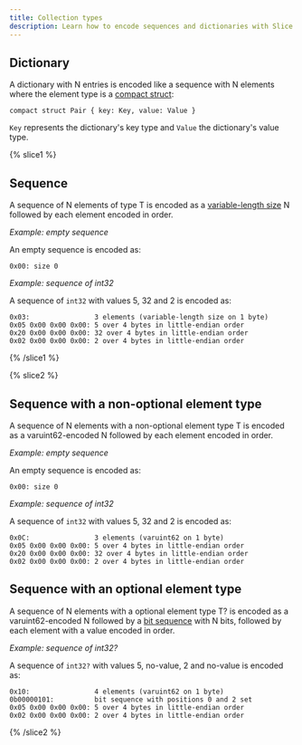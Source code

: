 ```yaml
---
title: Collection types
description: Learn how to encode sequences and dictionaries with Slice.
---
```


## Dictionary

A dictionary with N entries is encoded like a sequence with N elements where the element type is a
[compact struct](constructed-types#struct):

```slice
compact struct Pair { key: Key, value: Value }
```

`Key` represents the dictionary's key type and `Value` the dictionary's value type.

{% slice1 %}
## Sequence

A sequence of N elements of type T is encoded as a
[variable-length size](#encoding-only-constructs#variable-length-size) N followed by each element encoded in order.

_Example: empty sequence_

An empty sequence is encoded as:

```
0x00: size 0
```

_Example: sequence of int32_

A sequence of `int32` with values 5, 32 and 2 is encoded as:

```
0x03:                3 elements (variable-length size on 1 byte)
0x05 0x00 0x00 0x00: 5 over 4 bytes in little-endian order
0x20 0x00 0x00 0x00: 32 over 4 bytes in little-endian order
0x02 0x00 0x00 0x00: 2 over 4 bytes in little-endian order
```

{% /slice1 %}

{% slice2 %}

## Sequence with a non-optional element type

A sequence of N elements with a non-optional element type T is encoded as a varuint62-encoded N followed by each element
encoded in order.

_Example: empty sequence_

An empty sequence is encoded as:

```
0x00: size 0
```

_Example: sequence of int32_

A sequence of `int32` with values 5, 32 and 2 is encoded as:

```
0x0C:                3 elements (varuint62 on 1 byte)
0x05 0x00 0x00 0x00: 5 over 4 bytes in little-endian order
0x20 0x00 0x00 0x00: 32 over 4 bytes in little-endian order
0x02 0x00 0x00 0x00: 2 over 4 bytes in little-endian order
```

## Sequence with an optional element type

A sequence of N elements with a optional element type T? is encoded as a varuint62-encoded N followed by a
[bit sequence](bit-sequence) with N bits, followed by each element with a value encoded in order.

_Example: sequence of int32?_

A sequence of `int32?` with values 5, no-value, 2 and no-value is encoded as:

```
0x10:                4 elements (varuint62 on 1 byte)
0b00000101:          bit sequence with positions 0 and 2 set
0x05 0x00 0x00 0x00: 5 over 4 bytes in little-endian order
0x02 0x00 0x00 0x00: 2 over 4 bytes in little-endian order
```

{% /slice2 %}
